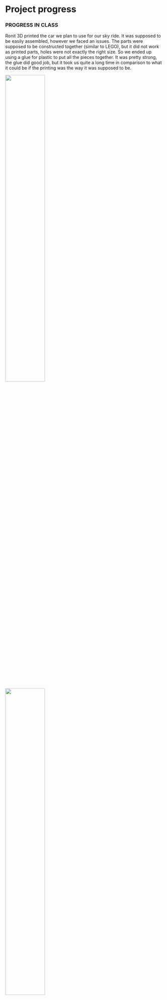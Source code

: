 # Project progress

### PROGRESS IN CLASS
Ronit 3D printed the car we plan to use for our sky ride. 
It was supposed to be easily assembled, however we faced an issues. The parts were supposed to be constructed together (similar to LEGO), but it did not work as printed parts, holes were not exactly the right size. So we ended up using a glue for plastic to put all the pieces together. It was pretty strong, the glue did good job, but it took us quite a long time in comparison to what it could be if the printing was the way it was supposed to be. 


<img src="https://github.com/lizadat/MachineLab/assets/98390904/5b293370-aa3a-4d93-9881-6f22196064c1" width="50%" height="50%">


<img src="https://github.com/lizadat/MachineLab/assets/98390904/36c6b5d9-a394-4b85-b6db-3a053ac4f2b2" width="50%" height="50%">


We also did a lot of planning in terms of all right measurements for our ride and frame for a final look. We faced a few issues, for example we had to make sure that the stand for a sky frame and the car do not touch each other, the car does not collide with a vertical plane on the back and so on. We could draw everything on our draft bottom, which helped a lot. 


<img src="https://github.com/lizadat/MachineLab/assets/98390904/41c7d7df-14e6-4692-be98-9e777827f701" width="50%" height="50%">


As a result here are some important measurements: the stands for a frame should be 75 cm high, this is where the frame will be attached. The size of a frame 43*34 (as far as I can remember) cm. @michaelshiloh helped us to cut the aluminium pieces the right length, so that the work is done better and faster.


<img src="https://github.com/lizadat/MachineLab/assets/98390904/5b21a37e-6a67-4fbf-8eef-8492e609c793" width="50%" height="50%">


Our plan for the future was:
- Cut the metal for the ride stands
- Create (assemble) the stands
- Make the pillar for the ride
- One more or two more clouds
- Decide on the rope (try out the fishing line 1 mm)


### PROGRESS AT HOME

WORKING WITH METAL
I was first quite scared about working with metal, cause drilling and everything looked much harder than with wood. However, as a result I enjoyed the process and learned how to do everything.

Just when I started figuring out where to drill the holes I had a dilemma. My plan was to drill the holes in the middle and on both sides, so that I would used one bolt to connect the angle brackets on both sides. However, the brackets I used had the holes in different places and even when I tried to connect them with one bolt, the brackets would appear tilted, so this method did not work.


<img src="https://github.com/lizadat/MachineLab/assets/98390904/5454df79-eb1c-4d63-af02-0a9565c84243" width="50%" height="50%">


I used a used metal pieces to figure out the right connection I wanted to use. I was advised to use a screw to connect the brackets and have 2 screews on each side. I thought they would obstruct one another, but surprisingly the did not, and it all was quite tight. 


<img src="https://github.com/lizadat/MachineLab/assets/98390904/b574f06d-d02e-4d0a-b76e-c51a761d0f6b" width="50%" height="50%">


So I used this method for my initial metal part. I also marked all other spots for the holes for the frame and drilled. After that I connected the motor to one of my stands and I really liked how strong it was. I feel that motor is quite heavy and the stand, with two brackets on the opposite sides were not enough. What I did is that on the other stand the two brackets are not on the other sides as in the first stand, so they can support the motor from falling to the sides. 


<img src="https://github.com/lizadat/MachineLab/assets/98390904/e3f7bd57-cc9e-4009-be12-a3079f220cd6" width="50%" height="50%">


When I assembled the frame it was very loose. I do not know what might be the reason, but I have 2 ideas: 1 - I need to tight more the bolts and nuts; 2 - there are small pieces of metal left on the holes after drilling, so maybe I need to find a specific tool which can remove them. 


Even though the frame was quite loose I still tried to connect it to the stands and see how it was. I really like that it doesn't take much space, but is very strong. However, I do need to make sure that everything is very tight. 

<img src="https://github.com/lizadat/MachineLab/assets/98390904/af64566b-615d-4e8f-a099-02732b3bdf43" width="50%" height="50%">


https://github.com/lizadat/MachineLab/assets/98390904/f7aff5da-c223-405f-8b47-55289b33864c


After advising with the professor I fixed the frame. I used a metal file to remove the pieces left on the frame parts after the drilling. I think because I had some of them left there it prevented the nut from a complete tightness. Moreover, I was shown where the proper tools were for tightening the nuts, so as a result I used them and everything turned out the way I planned. 

After that I proceeded with installing my metal construction to the wooden bottom.
I measured where the stands were supposed to be and drilled the holes and used the screws to attach the stands to the bottom. 
They stood very firm. 


<img src="https://github.com/lizadat/MachineLab/assets/98390904/c6a3025f-2486-4d7b-b7ae-add3f094762f" width="50%" height="50%">



After that I added the frame. I am glad that with the bolts it is relatively easy to assemble and disassemble everything, so I can easily take the frame down. Everything seems very steady and I like it.


<img src="https://github.com/lizadat/MachineLab/assets/98390904/1ae884db-9dc2-45b0-9d1e-2bb24a0b12c7" width="50%" height="50%">



My next step was to set up the right degrees values for the motor. I again used a potentiometer to find out the values, because when I attached the frame it was in a different place then I had before. Now the degrees I use are 95-115. 

<details>
<summary>Click to toggle contents of code for the motor with new degree values</summary>

```
#include <Servo.h>

Servo myservo; 

int pos = 0;  

void setup() {
  myservo.attach(9); 
  myservo.write(pos);
}

void loop() {
  for (pos = 95; pos <= 115; pos += 1) {
    myservo.write(pos);   
             
    delay(100);                       
  }
  for (pos = 115; pos >= 95; pos -= 1) {
    myservo.write(pos);              
    delay(100);                       
  }
}
```
</details>

<img src="https://github.com/lizadat/MachineLab/assets/98390904/5bfab3c3-004f-46c4-b173-b8471fb352da" width="50%" height="50%">



Being curious I attached the clouds with the tape to the frame. I wanted to see the whole picture of my work and I think with the clouds it looks very cute. I realized that the wires that go from the clouds should be longer, but I will solder more when I know exactly where the Arduino will be placed. I also Think that the middle is quite empty, so most probably I will add some crossing in between so I can add more clouds there. 

<img src="https://github.com/lizadat/MachineLab/assets/98390904/63f27617-141e-4b77-bbac-44cb76077fec" width="50%" height="50%">


Here is the final result from my work over this week:

https://github.com/lizadat/MachineLab/assets/98390904/996b0ff1-07b3-4e21-8ee6-c2a0cb465f37

PROBLEM: the motor does not rotate smoothly. I think it miaght be happening because it looks like one end of the frame (the opposite stand from the one with motor) is a little bit higher. I need help to find out the actual reason. 



My plan for the spring break:
- To make few more clouds and to connect them to Arduino.
- To add additional parts to the frame and attach the clouds there as well.
- Make progress with the ride.
- Think on what we can put on the bottom, for instance make a city. 

We will also continue working on our sky ride. Go to the [Ronit's github](). 



